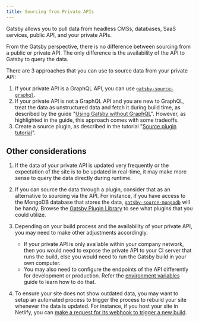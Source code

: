```yaml
---
title: Sourcing from Private APIs
---
```


Gatsby allows you to pull data from headless CMSs, databases, SaaS services, public API, and your private APIs.

From the Gatsby perspective, there is no difference between sourcing from a public or private API. The only difference is the availability of the API to Gatsby to query the data.

There are 3 approaches that you can use to source data from your private API:

1. If your private API is a GraphQL API, you can use [`gatsby-source-graphql`](/packages/gatsby-source-graphql/).
2. If your private API is not a GraphQL API and you are new to GraphQL, treat the data as unstructured data and fetch it during build time, as described by the guide "[Using Gatsby without GraphQL](/docs/using-gatsby-without-graphql/)". However, as highlighted in the guide, this approach comes with some tradeoffs.
3. Create a source plugin, as described in the tutorial "[Source plugin tutorial](/docs/pixabay-source-plugin-tutorial/)".

## Other considerations

1. If the data of your private API is updated very frequently or the expectation of the site is to be updated in real-time, it may make more sense to query the data directly during runtime.

2. If you can source the data through a plugin, consider that as an alternative to sourcing via the API. For instance, if you have access to the MongoDB database that stores the data, [`gatsby-source-mongodb`](/packages/gatsby-source-mongodb/) will be handy. Browse the [Gatsby Plugin Library](/plugins/) to see what plugins that you could utilize.

3. Depending on your build process and the availability of your private API, you may need to make other adjustments accordingly.

    - If your private API is only available within your company network, then you would need to expose the private API to your CI server that runs the build, else you would need to run the Gatsby build in your own computer.
    - You may also need to configure the endpoints of the API differently for development or production. Refer the [environment variables](/docs/environment-variables/) guide to learn how to do that.

4. To ensure your site does not show outdated data, you may want to setup an automated process to trigger the process to rebuild your site whenever the data is updated. For instance, if you host your site in Netlify, you can [make a request for its webhook to trigger a new build](https://www.netlify.com/docs/webhooks/).
